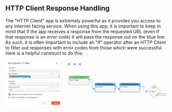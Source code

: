 ## HTTP Client Response Handling

The "HTTP Client" app is extremely powerful as it provides you access to any internet facing service. When using this app, it is important to keep in mind that if the app receives a response from the requested URL (even if that response is an error code) it will pass the response out on the blue line. As such, it is often important to include an "If" operator after an HTTP Client to filter out responses with error codes from those which were successful. Here is a helpful construct to do this:

![http response handling](_images/http_response_handling.png)
